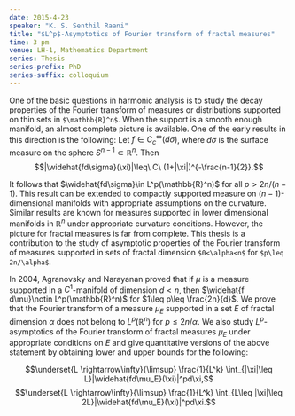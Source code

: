 ```yaml
---
date: 2015-4-23
speaker: "K. S. Senthil Raani"
title: "$L^p$-Asymptotics of Fourier transform of fractal measures"
time: 3 pm
venue: LH-1, Mathematics Department
series: Thesis
series-prefix: PhD
series-suffix: colloquium
---
```

One of the basic questions in harmonic analysis is to study the decay properties of the Fourier transform of measures or distributions supported on thin sets in `$\mathbb{R}^n$`. When the support is a smooth enough manifold, an almost complete picture is available. One of the early results in this direction is the following: Let $f\in C_c^{\infty}(d\sigma)$, where $d\sigma$ is the surface measure on the sphere $S^{n-1}\subset\mathbb{R}^n$. Then
$$|\widehat{fd\sigma}(\xi)|\leq\ C\ (1+|\xi|)^{-\frac{n-1}{2}}.$$

It follows that $\widehat{fd\sigma}\in L^p(\mathbb{R}^n)$ for all
$p>2n/(n-1)$. This result can be extended to compactly
supported measure on $(n-1)$-dimensional manifolds with
appropriate assumptions on the curvature. Similar results are
known for measures supported in lower dimensional manifolds in
$\mathbb{R}^n$ under appropriate curvature conditions. However, the
picture for fractal measures is far from complete. This thesis is
a contribution to the study of asymptotic properties of the
Fourier transform of measures supported in sets of fractal
dimension `$0<\alpha<n$` for `$p\leq 2n/\alpha$`.

In 2004, Agranovsky and Narayanan proved that if $\mu$ is a
measure supported in a $C^1$-manifold of dimension $d<n$, then
$\widehat{f d\mu}\notin L^p(\mathbb{R}^n)$ for $1\leq p\leq \frac{2n}{d}$. We
prove that the Fourier transform of a measure $\mu_E$ supported in
a set $E$ of fractal dimension $\alpha$ does not belong to
$L^p(\mathbb{R}^n)$ for $p\leq 2n/\alpha$. We also study $L^p$-asymptotics
of the Fourier transform of fractal measures $\mu_E$ under
appropriate conditions on $E$ and give quantitative versions of
the above statement by obtaining lower and upper bounds for the
following:

 $$\underset{L \rightarrow\infty}{\limsup} \frac{1}{L^k}
    \int_{|\xi|\leq L}|\widehat{fd\mu_E}(\xi)|^pd\xi,$$
  $$\underset{L \rightarrow\infty}{\limsup} \frac{1}{L^k}
     \int_{L\leq |\xi|\leq 2L}|\widehat{fd\mu_E}(\xi)|^pd\xi.$$
